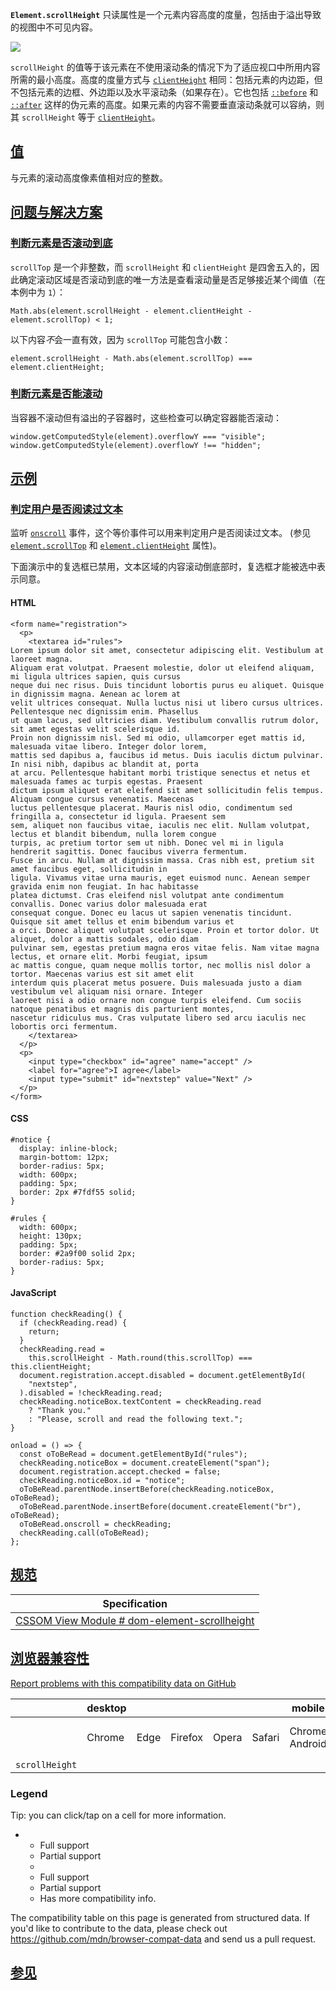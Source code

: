 **`Element.scrollHeight`** 只读属性是一个元素内容高度的度量，包括由于溢出导致的视图中不可见内容。

![](https://developer.mozilla.org/zh-CN/docs/Web/API/Element/scrollHeight/scrollheight.png)

`scrollHeight` 的值等于该元素在不使用滚动条的情况下为了适应视口中所用内容所需的最小高度。高度的度量方式与 [`clientHeight`](https://developer.mozilla.org/zh-CN/docs/Web/API/Element/clientHeight "clientHeight") 相同：包括元素的内边距，但不包括元素的边框、外边距以及水平滚动条（如果存在）。它也包括 [`::before`](https://developer.mozilla.org/zh-CN/docs/Web/CSS/::before) 和 [`::after`](https://developer.mozilla.org/zh-CN/docs/Web/CSS/::after) 这样的伪元素的高度。如果元素的内容不需要垂直滚动条就可以容纳，则其 `scrollHeight` 等于 [`clientHeight`](https://developer.mozilla.org/zh-CN/docs/Web/API/Element/clientHeight "clientHeight")。

## [值](#值)

与元素的滚动高度像素值相对应的整数。

## [问题与解决方案](#问题与解决方案)

### [判断元素是否滚动到底](#判断元素是否滚动到底)

`scrollTop` 是一个非整数，而 `scrollHeight` 和 `clientHeight` 是四舍五入的，因此确定滚动区域是否滚动到底的唯一方法是查看滚动量是否足够接近某个阈值（在本例中为 `1`）：

```
Math.abs(element.scrollHeight - element.clientHeight - element.scrollTop) < 1;
```

以下内容*不*会一直有效，因为 `scrollTop` 可能包含小数：

```
element.scrollHeight - Math.abs(element.scrollTop) === element.clientHeight;
```

### [判断元素是否能滚动](#判断元素是否能滚动)

当容器不滚动但有溢出的子容器时，这些检查可以确定容器能否滚动：

```
window.getComputedStyle(element).overflowY === "visible";
window.getComputedStyle(element).overflowY !== "hidden";
```

## [示例](#示例)

### [判定用户是否阅读过文本](#判定用户是否阅读过文本)

监听 [`onscroll`](https://developer.mozilla.org/zh-CN/docs/Web/API/Element/scroll_event "onscroll") 事件，这个等价事件可以用来判定用户是否阅读过文本。 (参见 [`element.scrollTop`](https://developer.mozilla.org/zh-CN/docs/Web/API/Element/scrollTop) 和 [`element.clientHeight`](https://developer.mozilla.org/zh-CN/docs/Web/API/Element/clientHeight) 属性)。

下面演示中的复选框已禁用，文本区域的内容滚动倒底部时，复选框才能被选中表示同意。

#### HTML

```
<form name="registration">
  <p>
    <textarea id="rules">
Lorem ipsum dolor sit amet, consectetur adipiscing elit. Vestibulum at laoreet magna.
Aliquam erat volutpat. Praesent molestie, dolor ut eleifend aliquam, mi ligula ultrices sapien, quis cursus
neque dui nec risus. Duis tincidunt lobortis purus eu aliquet. Quisque in dignissim magna. Aenean ac lorem at
velit ultrices consequat. Nulla luctus nisi ut libero cursus ultrices. Pellentesque nec dignissim enim. Phasellus
ut quam lacus, sed ultricies diam. Vestibulum convallis rutrum dolor, sit amet egestas velit scelerisque id.
Proin non dignissim nisl. Sed mi odio, ullamcorper eget mattis id, malesuada vitae libero. Integer dolor lorem,
mattis sed dapibus a, faucibus id metus. Duis iaculis dictum pulvinar. In nisi nibh, dapibus ac blandit at, porta
at arcu. Pellentesque habitant morbi tristique senectus et netus et malesuada fames ac turpis egestas. Praesent
dictum ipsum aliquet erat eleifend sit amet sollicitudin felis tempus. Aliquam congue cursus venenatis. Maecenas
luctus pellentesque placerat. Mauris nisl odio, condimentum sed fringilla a, consectetur id ligula. Praesent sem
sem, aliquet non faucibus vitae, iaculis nec elit. Nullam volutpat, lectus et blandit bibendum, nulla lorem congue
turpis, ac pretium tortor sem ut nibh. Donec vel mi in ligula hendrerit sagittis. Donec faucibus viverra fermentum.
Fusce in arcu. Nullam at dignissim massa. Cras nibh est, pretium sit amet faucibus eget, sollicitudin in
ligula. Vivamus vitae urna mauris, eget euismod nunc. Aenean semper gravida enim non feugiat. In hac habitasse
platea dictumst. Cras eleifend nisl volutpat ante condimentum convallis. Donec varius dolor malesuada erat
consequat congue. Donec eu lacus ut sapien venenatis tincidunt. Quisque sit amet tellus et enim bibendum varius et
a orci. Donec aliquet volutpat scelerisque. Proin et tortor dolor. Ut aliquet, dolor a mattis sodales, odio diam
pulvinar sem, egestas pretium magna eros vitae felis. Nam vitae magna lectus, et ornare elit. Morbi feugiat, ipsum
ac mattis congue, quam neque mollis tortor, nec mollis nisl dolor a tortor. Maecenas varius est sit amet elit
interdum quis placerat metus posuere. Duis malesuada justo a diam vestibulum vel aliquam nisi ornare. Integer
laoreet nisi a odio ornare non congue turpis eleifend. Cum sociis natoque penatibus et magnis dis parturient montes,
nascetur ridiculus mus. Cras vulputate libero sed arcu iaculis nec lobortis orci fermentum.
    </textarea>
  </p>
  <p>
    <input type="checkbox" id="agree" name="accept" />
    <label for="agree">I agree</label>
    <input type="submit" id="nextstep" value="Next" />
  </p>
</form>
```

#### CSS

```
#notice {
  display: inline-block;
  margin-bottom: 12px;
  border-radius: 5px;
  width: 600px;
  padding: 5px;
  border: 2px #7fdf55 solid;
}

#rules {
  width: 600px;
  height: 130px;
  padding: 5px;
  border: #2a9f00 solid 2px;
  border-radius: 5px;
}
```

#### JavaScript

```
function checkReading() {
  if (checkReading.read) {
    return;
  }
  checkReading.read =
    this.scrollHeight - Math.round(this.scrollTop) === this.clientHeight;
  document.registration.accept.disabled = document.getElementById(
    "nextstep",
  ).disabled = !checkReading.read;
  checkReading.noticeBox.textContent = checkReading.read
    ? "Thank you."
    : "Please, scroll and read the following text.";
}

onload = () => {
  const oToBeRead = document.getElementById("rules");
  checkReading.noticeBox = document.createElement("span");
  document.registration.accept.checked = false;
  checkReading.noticeBox.id = "notice";
  oToBeRead.parentNode.insertBefore(checkReading.noticeBox, oToBeRead);
  oToBeRead.parentNode.insertBefore(document.createElement("br"), oToBeRead);
  oToBeRead.onscroll = checkReading;
  checkReading.call(oToBeRead);
};
```

## [规范](#规范)

| Specification                                                                                                                 |
| ----------------------------------------------------------------------------------------------------------------------------- |
| [CSSOM View Module<!-- --> # <!-- -->dom-element-scrollheight](https://drafts.csswg.org/cssom-view/#dom-element-scrollheight) |

## [浏览器兼容性](#浏览器兼容性)

[Report problems with this compatibility data on GitHub](https://github.com/mdn/browser-compat-data/issues/new?mdn-url=https%3A%2F%2Fdeveloper.mozilla.org%2Fzh-CN%2Fdocs%2FWeb%2FAPI%2FElement%2FscrollHeight\&metadata=%3C%21--+Do+not+make+changes+below+this+line+--%3E%0A%3Cdetails%3E%0A%3Csummary%3EMDN+page+report+details%3C%2Fsummary%3E%0A%0A*+Query%3A+%60api.Element.scrollHeight%60%0A*+Report+started%3A+2024-01-25T03%3A50%3A24.012Z%0A%0A%3C%2Fdetails%3E\&title=api.Element.scrollHeight+-+%3CSUMMARIZE+THE+PROBLEM%3E\&template=data-problem.yml "Report an issue with this compatibility data")

|                | desktop |      |         |       |        | mobile         |                     |               |               |                  |                 |
| -------------- | ------- | ---- | ------- | ----- | ------ | -------------- | ------------------- | ------------- | ------------- | ---------------- | --------------- |
|                | Chrome  | Edge | Firefox | Opera | Safari | Chrome Android | Firefox for Android | Opera Android | Safari on iOS | Samsung Internet | WebView Android |
| `scrollHeight` |         |      |         |       |        |                |                     |               |               |                  |                 |

### Legend

Tip: you can click/tap on a cell for more information.

* * Full support
  * Partial support
  *

  - Full support
  - Partial support
  - Has more compatibility info.

The compatibility table on this page is generated from structured data. If you'd like to contribute to the data, please check out <https://github.com/mdn/browser-compat-data> and send us a pull request.

## [参见](#参见)
